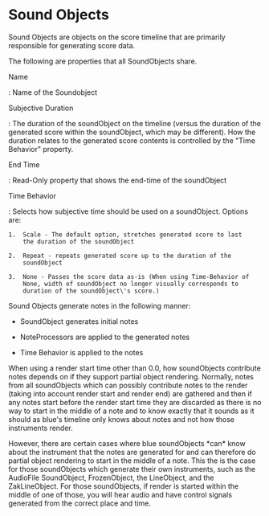 Sound Objects 
=============

Sound Objects are objects on the score timeline that are primarily
responsible for generating score data.

The following are properties that all SoundObjects share.

Name

:   Name of the Soundobject

Subjective Duration

:   The duration of the soundObject on the timeline (versus the duration
    of the generated score within the soundObject, which may be
    different). How the duration relates to the generated score contents
    is controlled by the \"Time Behavior\" property.

End Time

:   Read-Only property that shows the end-time of the soundObject

Time Behavior

:   Selects how subjective time should be used on a soundObject. Options
    are:

    1.  Scale - The default option, stretches generated score to last
        the duration of the soundObject

    2.  Repeat - repeats generated score up to the duration of the
        soundObject

    3.  None - Passes the score data as-is (When using Time-Behavior of
        None, width of soundObject no longer visually corresponds to
        duration of the soundObject\'s score.)

Sound Objects generate notes in the following manner:

-   SoundObject generates initial notes

-   NoteProcessors are applied to the generated notes

-   Time Behavior is applied to the notes

When using a render start time other than 0.0, how soundObjects
contribute notes depends on if they support partial object rendering.
Normally, notes from all soundObjects which can possibly contribute
notes to the render (taking into account render start and render end)
are gathered and then if any notes start before the render start time
they are discarded as there is no way to start in the middle of a note
and to know exactly that it sounds as it should as blue\'s timeline only
knows about notes and not how those instruments render.

However, there are certain cases where blue soundObjects \*can\* know
about the instrument that the notes are generated for and can therefore
do partial object rendering to start in the middle of a note. This the
is the case for those soundObjects which generate their own instruments,
such as the AudioFile SoundObject, FrozenObject, the LineObject, and the
ZakLineObject. For those soundObjects, if render is started within the
middle of one of those, you will hear audio and have control signals
generated from the correct place and time.

